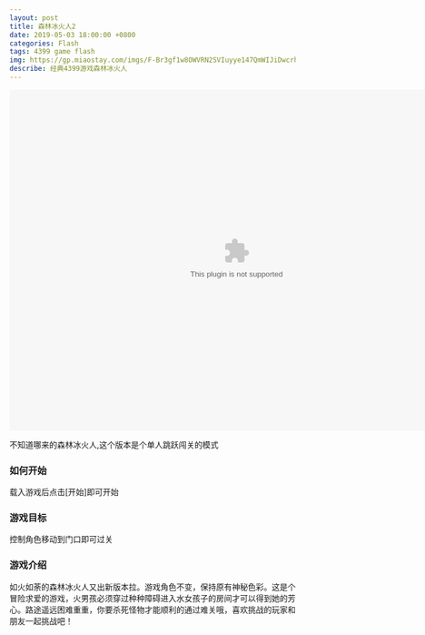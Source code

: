 ```yaml
---
layout: post
title: 森林冰火人2
date: 2019-05-03 18:00:00 +0800
categories: Flash
tags: 4399 game flash
img: https://gp.miaostay.com/imgs/F-Br3gf1w8OWVRN2SVIuyye147QmWIJiDwcrhuMQWf4r6AKQef-aLvf6L0clf5kw-a0C48meqgKbtmmpiy3JalwfFGejYQ72-9yC6EQZtmL7KGWHChhtlo6NBbgktBJJ2WpckDHPTI32jIRDnIrQjNJaHllLVjwV71Q6zl_YOXD9sCLKvF35wNBGPVH76vaEq2wPtgvvExmOt9kfxLch9cjPbP0LFzqBd1t6ugYJaQmHxLAeivxAkBrcDfb2EEK4rHsYTUVU1v1hUbhCE30klVrOVz0mEyvxMmE1ImzamfHto4-9fpdMGt--Y5aoMyhGYiTPW1YgWacRPJlkgsPYv0gwY7pia213qsDw8uzhMAc1e2jUWH-tG9_8hmnjSg742Efr_99qKpLr7La6EDF6y42wYdAalqrgNmFEjhWL-Un5XNY9uCpNEkQX25dcNIZ3eDLHhDl6GsBK_DMjriYJd-Mqntt77RtfTlUDpN5ZwcPOq0DPORliNeulZya1FTgY5b2P9rrY1w14EkPZsKFOqQySS4xLHx9NQfwBSNmtk3YnYXzXQKPzsM5bu7Ta7NzGfpuSpPoUy_OnO3OZbZ43mozUSzK8mCZnV5YFcb7jCRVaailjV_C2hk7AacD0ubB875nAAwQbTYLF_kybKzoTezC__mdE03ckyieSMMTEr9SWlrts6lX6tlbGAgV0M0KrIH56ZH4pxyLWF3j2LPuhDzuqVw=w1618-h834-no
describe: 经典4399游戏森林冰火人
---
```


<object width=800px height="600px" data="/assets/flash/森林冰火人2.swf"></object>

不知道哪来的森林冰火人,这个版本是个单人跳跃闯关的模式

### 如何开始

载入游戏后点击[开始]即可开始

### 游戏目标

控制角色移动到门口即可过关

### 游戏介绍

如火如荼的森林冰火人又出新版本拉。游戏角色不变，保持原有神秘色彩。这是个冒险求爱的游戏，火男孩必须穿过种种障碍进入水女孩子的房间才可以得到她的芳心。路途遥远困难重重，你要杀死怪物才能顺利的通过难关哦，喜欢挑战的玩家和朋友一起挑战吧！